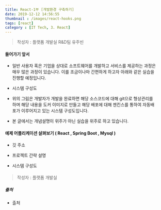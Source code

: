 ```yaml
---
title: React-1부 [개발환경 구축하기]
date: 2019-12-12 14:56:55
thumbnail : /images/react-hooks.png
tags: [react]
category : [IT Tech, 3. React]
---
```


> 작성자 : 플랫폼 개발실 R&D팀 유주빈

#### 들어가기 앞서

- 일반 사용자 혹은 기업을 상대로 소프트웨어를 개발하고 서비스를 제공하는 과정은 매우 많은 과정이 있습니다. 이를 조금이나마 간편하게 하고자 아래와 같은 실습을 진행할 예정입니다.

- 시스템 구성도

- 위의 그림은 개발자가 개발을 완료하면 해당 소스코드에 대해 git으로 형상관리를 하며 해당 내용을 도커 이미지로 만들고 해당 배포에 대해 젠킨스를 통하여 자동배포가 이루어지고 있는 시스템 구성도입니다.

- 본 글에서는 개념설명이 위주가 아닌 실습을 위주로 하고 있습니다.

#### 예제 어플리케이션 살펴보기 ( React , Spring Boot , Mysql )

- 깃 주소

- 프로젝트 간략 설명

- 시스템 구성도


#### 


> 작성자 : 플랫폼 개발실

##### 출처
  - 출처